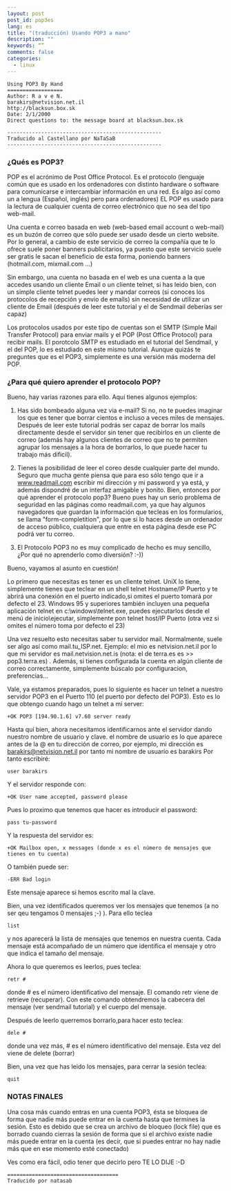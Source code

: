 ```yaml
---
layout: post
post_id: pop3es
lang: es
title: "(traducción) Usando POP3 a mano"
description: ""
keywords: “”
comments: false
categories: 
  - linux
---
```



    Using POP3 By Hand
    ==================
    Author: R a v e N.
    barakirs@netvision.net.il
    http://blacksun.box.sk
    Date: 2/1/2000
    Direct questions to: the message board at blacksun.box.sk

    --------------------------------------------------
    Traducido al Castellano por NaTaSaB
    --------------------------------------------------
    
### ¿Qués es POP3?

POP es el acrónimo de Post Office Protocol. Es el protocolo (lenguaje común que es usado en los ordenadores con distinto hardware o software para comunicarse e intercambiar información en una red. Es algo así como un a lengua (Español, inglés) pero para ordenadores) EL POP es usado para la lectura de cualquier cuenta de correo electrónico que no sea del tipo web-mail. 

Una cuenta e correo basada en web (web-based email account o web-mail) es un buzón de correo que sólo puede ser usado desde un cierto website. Por lo general, a cambio de este servicio de correo la compañía que te lo ofrece suele poner banners publicitarios, ya puesto que este servicio  suele ser gratis le sacan el beneficio de esta forma, poniendo banners (hotmail.com, mixmail.com ...)

Sin embargo, una cuenta no basada en el web es una cuenta a la que accedes usando un cliente Email o un cliente telnet, si has leido bien, con un simple cliente telnet puedes leer y mandar correos (si conoces los protocolos de recepción y envio de emails) sin necesidad de utilizar un cliente de Email (después de leer este tutorial y el de Sendmail deberías ser capaz) 

Los protocolos usados por este tipo de cuentas son el SMTP (Simple Mail Transfer Protocol) para enviar mails y el POP (Post Office Protocol) para recibir mails. El porotcolo SMTP es estudiado en el tutorial del Sendmail, y el del POP, lo es estudiado en este mismo tutorial. Aunque quizás te preguntes que es el POP3, simplemente es una versión más moderna del POP.

### ¿Para qué quiero aprender el protocolo POP?

Bueno, hay varias razones para ello. Aquí tienes algunos ejemplos:

1. Has sido bombeado alguna vez via e-mail? Si no, no te puedes imaginar los que es tener que borrar cientos  e incluso a veces miles de mensajes. Después de leer este tutorial podrás ser capaz de borrar los mails directamente desde el servidor sin tener que recibirlos en un cliente de correo (además hay algunos clientes de correo que no te permiten agrupar los mensajes a la hora de borrarlos, lo que puede hacer tu trabajo más dificil).

2. Tienes la posibilidad de leer el coreo desde cualquier parte del mundo. Seguro que mucha gente piensa que para eso sólo tengo que ir a www.readmail.com escribir mi dirección y mi password y ya está, y además dispondré de un interfaz amigable y bonito. Bien, entonces por qué aprender el protocolo pop3? Bueno pues hay un serio problema de seguridad en las páginas como readmail.com, ya que hay algunos navegadores que guardan la información que tecleas en los formularios, se llama "form-completition", por lo que si lo haces desde un ordenador de acceso público, cualquiera que entre en esta página desde ese PC podrá ver tu correo. 

3. El Protocolo POP3 no es muy complicado de hecho es muy sencillo, ¿Por qué no aprenderlo como diversión?  :-))

Bueno, vayamos al asunto en cuestión!

Lo primero que necesitas es tener es un cliente telnet. UniX lo tiene, simplemente tienes que teclear en un shell telnet Hostname/IP Puerto y te abrirá una conexión en el puerto indicado,si omites el puerto tomará por defecto el 23. Windows 95 y superiores también incluyen una pequeña aplicación telnet en c:\windows\telnet.exe, puedes ejecutarlos desde el menú de inicio\ejecutar, simplemente pon telnet host/IP Puerto (otra vez si omites el número toma por defecto el 23)

Una vez resuelto esto necesitas saber tu servidor mail. Normalmente, suele ser algo así como mail.tu_ISP.net. Ejemplo: el mio es netvision.net.il por lo que mi servidor es mail.netvision.net.is (nota: el de terra.es es >> pop3.terra.es) . Además, si tienes configurada la cuenta en algún cliente de correo correctamente, simplemente búscalo por configuracion, preferencias...

Vale, ya estamos preparados, pues lo siguiente es hacer un telnet a nuestro servidor POP3 en el Puerto 110 (el puerto por defecto del POP3). Esto es lo que obtengo cuando hago un telnet a mi server: 

    +OK POP3 [194.90.1.6] v7.60 server ready

Hasta quí bien, ahora necesitamos identificarnos ante el servidor dando nuestro nombre de usuario y clave. el nombre de usuario es lo que aparece antes de la @ en tu dirección de correo, por ejemplo, mi dirección es barakirs@netvision.net.il por tanto mi nombre de usuario es barakirs
Por tanto escribiré: 

    user barakirs

Y el servidor responde con:

    +OK User name accepted, password please

Pues lo proximo que tenemos que hacer es introducir el password:

    pass tu-password

Y la respuesta del servidor es:

    +OK Mailbox open, x messages (donde x es el número de mensajes que tienes en tu cuenta)

O también puede ser:

    -ERR Bad login

Este mensaje aparece si hemos escrito mal la clave. 

Bien, una vez identificados queremos ver los mensajes que tenemos (a no ser qeu tengamos 0 mensajes ;-) ). Para ello teclea 

    list

y nos aparecerá la lista de mensajes que tenemos en nuestra cuenta. Cada mensaje está acompañado de un número que identifica el mensaje y otro que indica el tamaño del mensaje.

Ahora lo que queremos es leerlos, pues teclea:

    retr #

donde # es el número identificativo del mensaje. El comando retr viene de retrieve (recuperar). Con este comando obtendremos la cabecera del mensaje (ver sendmail tutorial) y el cuerpo del mensaje.

Después de leerlo querremos borrarlo,para hacer esto teclea:

    dele #

donde una vez más, # es el número identificativo del mensaje. Esta vez del viene de delete (borrar)

Bien, una vez que has leido los mensajes, para cerrar la sesión teclea:

    quit

### NOTAS FINALES

Una cosa más cuando entras en una cuenta POP3, ésta se bloquea de forma que nadie más puede entrar en la cuenta hasta que termines la sesión. Esto es debido  que se crea un archivo de bloqueo (lock file) que es borrado cuando cierras la sesión de forma que si el archivo existe nadie más puede entrar en la cuenta (es decir, que si puedes entrar no hay nadie más que en ese momento esté conectado)

Ves como era fácil, odio tener que decirlo pero TE LO DIJE  :-D


    ====================================
    Traducido por natasab 